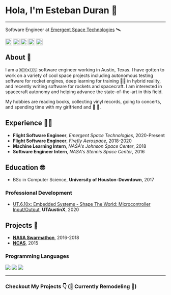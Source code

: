 # Hola, I'm Esteban Duran 👋
___

Software Engineer at [Emergent Space Technologies](https://www.emergentspace.com/) 🛰️

<a href="https://nasa.gov">
  <img align="left" alt="I Love NASA" width="21px" src="https://github.com/esduran/esduran/blob/master/assets/2850_Nasa.png" />
</a>

<a href="https://twitter.com/astroesteban">
  <img align="left" alt="Esteban Duran | Twitter" width="21px" src="https://raw.githubusercontent.com/anuraghazra/anuraghazra/master/assets/twitter.svg" />
</a>

<a href="https://linkedin.com/in/estebanduran">
  <img align="left" alt="Esteban Duran | LinkedIn" width="21px" src="https://github.com/esduran/esduran/blob/master/assets/LI-In-Bug.png" />
</a>

<a href="https://discord.com/users/astroesteban#3922">
  <img align="left" alt="Esteban Duran | Discord" width="21px" src="https://github.com/esduran/esduran/blob/master/assets/Discord-Logo-Color.svg" />
</a>

<a href="http://www.twitch.tv/astroesteban">
  <img align="left" alt="Esteban Duran | Twitch" width="21px" src="https://github.com/esduran/esduran/blob/master/assets/TwitchGlitchPurple.svg" />
</a>



<br />

## About 🤖

I am a 🇲🇽x🇺🇸 software engineer working in Austin, Texas. I have gotten to work on a variety of cool space projects including autonomous testing software for rocket engines, deep learning for training 👩‍🚀 in hybrid reality, and recently writing software for rockets and spacecraft. I am interested in spacecraft autonomy and helping advance the state-of-the-art in this field.

My hobbies are reading books, collecting vinyl records, going to concerts, and spending time with my girlfriend and 🐶 🐶.

## Experience 🧑‍💻

* **Flight Software Engineer**, _Emergent Space Technologies_, 2020-Present
* **Flight Software Engineer**, _Firefly Aerospace_, 2018-2020
* **Machine Learning Intern**, _NASA's Johnson Space Center_, 2018
* **Software Engineer Intern**, _NASA's Stennis Space Center_, 2016

## Education 🤓

* BSc in Computer Science, **University of Houston-Downtown**, 2017

### Professional Development

* [UT.6.10x: Embedded Systems - Shape The World: Microcontroller Input/Output](https://courses.edx.org/certificates/c6af07e151504dc094de87fe2749e3bc), **UTAustinX**, 2020

## Projects 👾

* **[NASA Swarmathon](http://nasaswarmathon.com)**, 2016-2018
* **[NCAS](http://nas.okstate.edu/ncas/)**, 2015

### Programming Languages

<img src="https://img.shields.io/badge/c%20-%2300599C.svg?&style=for-the-badge&logo=c&logoColor=white"/>
<img src="https://img.shields.io/badge/c++%20-%2300599C.svg?&style=for-the-badge&logo=c%2B%2B&ogoColor=white"/>
<img src="https://img.shields.io/badge/python%20-%2314354C.svg?&style=for-the-badge&logo=python&logoColor=white"/>

___

### Checkout My Projects 👇 (🚧 Currently Remodeling 🚧)

